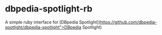 dbpedia-spotlight-rb
====================

A simple ruby interface for [DBpedia Spotlight](https://github.com/dbpedia-spotlight/dbpedia-spotlight">DBpedia Spotlight)
